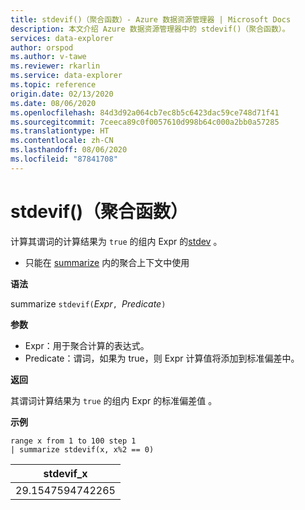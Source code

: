 ```yaml
---
title: stdevif()（聚合函数）- Azure 数据资源管理器 | Microsoft Docs
description: 本文介绍 Azure 数据资源管理器中的 stdevif()（聚合函数）。
services: data-explorer
author: orspod
ms.author: v-tawe
ms.reviewer: rkarlin
ms.service: data-explorer
ms.topic: reference
origin.date: 02/13/2020
ms.date: 08/06/2020
ms.openlocfilehash: 84d3d92a064cb7ec8b5c6423dac59ce748d71f41
ms.sourcegitcommit: 7ceeca89c0f0057610d998b64c000a2bb0a57285
ms.translationtype: HT
ms.contentlocale: zh-CN
ms.lasthandoff: 08/06/2020
ms.locfileid: "87841708"
---
```

# <a name="stdevif-aggregation-function"></a>stdevif()（聚合函数）

计算其谓词的计算结果为 `true` 的组内 Expr 的[stdev](stdev-aggfunction.md) 。

* 只能在 [summarize](summarizeoperator.md) 内的聚合上下文中使用

**语法**

summarize `stdevif(`*Expr*`, `*Predicate*`)`

**参数**

* Expr：用于聚合计算的表达式。 
* Predicate：谓词，如果为 true，则 Expr 计算值将添加到标准偏差中。

**返回**

其谓词计算结果为 `true` 的组内 Expr 的标准偏差值 。
 
**示例**

```kusto
range x from 1 to 100 step 1
| summarize stdevif(x, x%2 == 0)

```

|stdevif_x|
|---|
|29.1547594742265|
